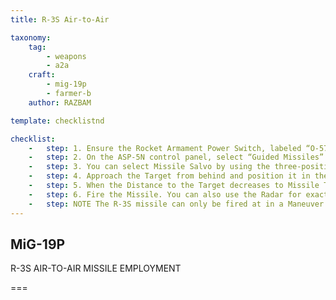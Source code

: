 ```yaml
---
title: R-3S Air-to-Air

taxonomy:
    tag:
        - weapons
        - a2a
    craft: 
        - mig-19p
        - farmer-b
    author: RAZBAM

template: checklistnd

checklist:
    -   step: 1. Ensure the Rocket Armament Power Switch, labeled “O-57K” (Р.С) is switched On. 
    -   step: 2. On the ASP-5N control panel, select “Guided Missiles” (УР) After this, the tracking Audio of the R-3S Seeker Head is heard on in the Helmet Earphones. 
    -   step: 3. You can select Missile Salvo by using the three-position Salvo switch above the ORO-57K Control Panel. AUTO - Both Missiles will be fired in an interval of 1.2 seconds. <br />1RO - A single Missile will be fired with every press of the Trigger. <br />4RO - Not operational when employing R-3S. 
    -   step: 4. Approach the Target from behind and position it in the center of the ASP-5N reticle. 
    -   step: 5. When the Distance to the Target decreases to Missile Tracking Range, the Tracking Tone increases in Volume and Pitch, indicating a correct Seeker Lock.  
    -   step: 6. Fire the Missile. You can also use the Radar for exact measure of Missile Employment ranges. 
    -   step: NOTE The R-3S missile can only be fired at in a Maneuver of 2 Gs or less. 
---
```


## MiG-19P 
R-3S AIR-TO-AIR MISSILE EMPLOYMENT 

===


